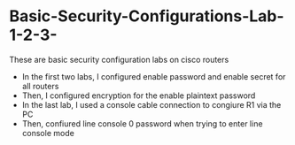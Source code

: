# Basic-Security-Configurations-Lab-1-2-3-
These are basic security configuration labs on cisco routers
- In the first two labs, I configured enable password and enable secret for all routers
- Then, I configured encryption for the enable plaintext password
- In the last lab, I used a console cable connection to congiure R1 via the PC
- Then, confiured line console 0 password when trying to enter line console mode
